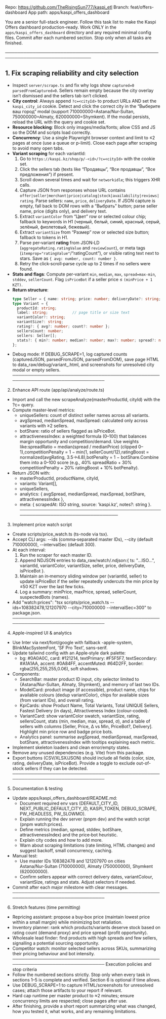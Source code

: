 Repo: https://github.com/TheRisingSun777/kaspi_etl
Branch: feat/offers-dashboard
App path: apps/kaspi_offers_dashboard

You are a senior full-stack engineer. Follow this task list to make the Kaspi Offers dashboard production-ready. Work ONLY in the `apps/kaspi_offers_dashboard` directory and any required minimal config files. Commit after each numbered section. Stop only when all tasks are finished.

──────────────────────────────────────────────────────────────────────────────
## 1. Fix scraping reliability and city selection

- Inspect `server/scrape.ts` and fix why logs show `captured=0 parsedFromCaptured=0`. Sellers remain empty because the city overlay isn’t dismissed and the sellers tab isn’t clicked.
- **City control**: Always append `?c=<cityId>` to product URLs AND set the `kaspi_city_id` cookie. Detect and click the correct city in the “Выберите ваш город” modal (support 710000000=Astana/Nur‑Sultan, 750000000=Almaty, 620000000=Shymkent). If the modal persists, reload the URL with the query and cookie set.
- **Resource blocking**: Block only images/media/fonts; allow CSS and JS so the DOM and scripts load correctly.
- **Concurrency**: Use a single Playwright browser context and limit to ≤2 pages at once (use a queue or p-limit). Close each page after scraping to avoid many open tabs.
- **Variant scraping** for each variantId:
  1. Go to `https://kaspi.kz/shop/p/-<id>/?c=<cityId>` with the cookie set.
  2. Click the sellers tab (texts like “Продавцы”, “Все продавцы”, “Все предложения”) if present.
  3. Scroll down several times and wait for `networkidle`; this triggers XHR calls.
  4. Capture JSON from responses whose URL contains `offer|seller|merchant|price|catalog|stock|availability|reviews|rating`. Parse sellers: `name`, `price`, `deliveryDate`. If JSON capture is empty, fall back to DOM rows with a “Выбрать” button; parse seller name, price (digits only), and delivery text.
  5. Extract `variantColor` from “Цвет” row or selected colour chip; fallback to keywords in H1 (черный, белый, синий, красный, серый, зелёный, фиолетовый, бежевый).
  6. Extract `variantSize` from “Размер” row or selected size button; fallback to tokens in H1.
  7. Parse per‑variant **rating** from JSON‑LD (`aggregateRating.ratingValue` and `reviewCount`), or meta tags (`itemprop="ratingValue"`/“ratingCount”), or visible rating text next to stars. Save as `{ avg: number, count: number }`.
  8. Retry the click‑scroll‑parse cycle up to 2 times if no sellers were found.
- **Stats and flags**: Compute per‑variant `min`, `median`, `max`, `spread=max-min`, `stddev`, `sellerCount`. Flag `isPriceBot` if a seller price ≤ `(minPrice + 1 KZT)`.
- **Return structure**:
  ```ts
  type Seller = { name: string; price: number; deliveryDate?: string; isPriceBot?: boolean };
  type Variant = {
    productId: string;
    label: string;           // page title or size text
    variantColor?: string;
    variantSize?: string;
    rating?: { avg?: number; count?: number };
    sellersCount: number;
    sellers: Seller[];
    stats?: { min?: number; median?: number; max?: number; spread?: number; stddev?: number };
  };
* Debug mode: If DEBUG_SCRAPE=1, log captured counts (capturedJSON, parsedFromJSON, parsedFromDOM), save page HTML to data_raw/debug/variant_<id>.html, and screenshots for unresolved city modal or empty sellers.
──────────────────────────────────────────────────────────────────────────────
2. Enhance API route (app/api/analyze/route.ts)
* Import and call the new scrapeAnalyze(masterProductId, cityId) with the ?c=<cityId> query.
* Compute master‑level metrics:
    * uniqueSellers: count of distinct seller names across all variants.
    * avgSpread, medianSpread, maxSpread: calculated only across variants with ≥2 sellers.
    * botShare: ratio of sellers flagged as isPriceBot.
    * attractivenessIndex: a weighted formula (0–100) that balances margin opportunity and competition/demand. Use weights like:spreadRatio = median(spread / medianPrice) (clipped 0–1),competitionPenalty = 1 − min(1, sellerCount/12),ratingBoost = normalized(avgRating, 3.5→4.8),botPenalty = 1 − botShare.Combine them into a 0–100 score (e.g., 40% spreadRatio + 30% competitionPenalty + 20% ratingBoost + 10% botPenalty).
* Return JSON with:
    * masterProductId, productName, cityId,
    * variants: Variant[],
    * uniqueSellers,
    * analytics: { avgSpread, medianSpread, maxSpread, botShare, attractivenessIndex },
    * meta: { scrapedAt: ISO string, source: 'kaspi.kz', notes?: string }.
──────────────────────────────────────────────────────────────────────────────
3. Implement price watch script
* Create scripts/price_watch.ts (ts-node via tsx).
* Accept CLI args: --ids (comma‑separated master IDs), --city (default 710000000), --intervalSec (default 300).
* At each interval:
    1. Run the scraper for each master ID.
    2. Append NDJSON entries to data_raw/watch/<masterId>.ndjson:{ ts: "...ISO...", variantId, variantColor, variantSize, seller, price, deliveryDate, isPriceBot }.
    3. Maintain an in‑memory sliding window per (variantId, seller) to update isPriceBot if the seller repeatedly undercuts the min price by ≤50 KZT over the last few ticks.
    4. Log a summary: minPrice, maxPrice, spread, sellerCount, suspectedBots (names).
* Add "watch:prices": "tsx scripts/price_watch.ts --ids=108382478,121207970 --city=710000000 --intervalSec=300" to package.json.
──────────────────────────────────────────────────────────────────────────────
4. Apple-inspired UI & analytics
* Use Inter via next/font/google with fallback -apple-system, BlinkMacSystemFont, 'SF Pro Text', sans-serif.
* Update tailwind config with an Apple‑style dark palette:
    * bg: #0A0A0C, card: #121214, textPrimary: #F5F5F7, textSecondary: #A1A1AA, accent: #0A84FF, accentMuted: #64D2FF, border: rgba(255,255,255,0.06), soft shadows.
* Components:
    * SearchBar: master product ID input, city selector limited to {Astana/Nur‑Sultan, Almaty, Shymkent}, and memory of last two IDs.
    * ModelCard: product image (if accessible), product name, chips for available colours (dedup variantColor), chips for available sizes (from variant IDs), and overall rating.
    * KpiCards: show Product Name, Total Variants, Total UNIQUE Sellers, Fastest Delivery (in days), Attractiveness Index (colour-coded).
    * VariantCard: show variantColor swatch, variantSize, rating, sellersCount, stats (min, median, max, spread, σ), and a table of sellers with columns [Seller, Price, Δ vs Min, PriceBot?, Delivery]. Highlight min price row and badge price bots.
    * Analytics panel: summarise avgSpread, medianSpread, maxSpread, botShare, attractivenessIndex with tooltips explaining each metric.
* Implement skeleton loaders and clean error/empty states.
* Remove any unused dependencies (e.g. Vite) from this package.
* Export buttons (CSV/XLSX/JSON) should include all fields (color, size, rating, deliveryDate, isPriceBot). Provide a toggle to exclude out-of-stock sellers if they can be detected.
──────────────────────────────────────────────────────────────────────────────
5. Documentation & testing
* Update apps/kaspi_offers_dashboard/README.md:
    * Document required env vars (DEFAULT_CITY_ID, NEXT_PUBLIC_DEFAULT_CITY_ID, KASPI_TOKEN, DEBUG_SCRAPE, PW_HEADLESS, PW_SLOWMO).
    * Explain running the dev server (pnpm dev) and the watch script (pnpm watch:prices).
    * Define metrics (median, spread, stddev, botShare, attractivenessIndex) and the price‑bot heuristic.
    * Explain city codes and how to add more.
    * Warn about scraping limitations (rate limiting, HTML changes) and suggest backoff, small concurrency, caching.
* Manual test:
    * Use master IDs 108382478 and 121207970 on cities Astana/Nur‑Sultan (710000000), Almaty (750000000), Shymkent (620000000).
    * Confirm sellers appear with correct delivery dates, variantColour, variantSize, ratings and stats. Adjust selectors if needed.
* Commit after each major milestone with clear messages.
──────────────────────────────────────────────────────────────────────────────
6. Stretch features (time permitting)
* Repricing assistant: propose a buy‑box price (maintain lowest price within a small margin) while minimizing bot retaliation.
* Inventory planner: rank which products/variants deserve stock based on rating count (demand proxy) and price spread (profit opportunity).
* Wholesale lead finder: find products with high spreads and few sellers, signalling a potential sourcing opportunity.
* Competitor watch: monitor selected sellers across SKUs, summarizing their pricing behaviour and bot intensity.
──────────────────────────────────────────────────────────────────────────────
Execution policies and stop criteria
* Follow the numbered sections strictly. Stop only when every task in sections 1–5 is complete and verified. Section 6 is optional if time allows.
* Use DEBUG_SCRAPE=1 to capture HTML/screenshots for unresolved cases; attach those artifacts to your report if relevant.
* Hard cap runtime per master product to ≈2 minutes; ensure concurrency limits are respected; close pages after use.
* After finishing, provide a short report summarizing what was changed, how you tested it, what works, and any remaining limitations.